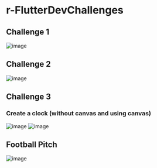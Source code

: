 # r-FlutterDevChallenges


## Challenge 1

![image](https://user-images.githubusercontent.com/23046900/149193117-2f4ea934-5340-4ce1-8bf1-c13f2270a861.png)

## Challenge 2

![image](https://user-images.githubusercontent.com/23046900/149176470-aae67109-e2e9-4132-a4e6-e2b84a9e8109.png)

## Challenge 3
### Create a clock (without canvas and using canvas)
![image](https://user-images.githubusercontent.com/23046900/150578218-e6885d8f-6dff-4abc-802a-c23834395179.png) ![image](https://user-images.githubusercontent.com/23046900/150631792-bcf05352-65c9-429a-84e3-7ed45c18277a.png)

## Football Pitch
![image](https://user-images.githubusercontent.com/23046900/151048528-d94d1a3e-9228-4f2c-ac72-4f4eb4ce46f5.png)

